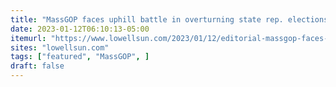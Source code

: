 ```yaml
---
title: "MassGOP faces uphill battle in overturning state rep. elections"
date: 2023-01-12T06:10:13-05:00
itemurl: "https://www.lowellsun.com/2023/01/12/editorial-massgop-faces-uphill-battle-in-overturning-state-rep-elections/"
sites: "lowellsun.com"
tags: ["featured", "MassGOP", ]
draft: false
---
```


